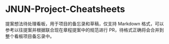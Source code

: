 # JNUN-Project-Cheatsheets
提案想法待处理看板，用于项目的备忘录和草稿，仅支持 Markdown 格式，可以参考以往提案并根据联合现在章程提案中的规范进行 PR，待格式正确将会合并到整个看板项目备忘录中。
